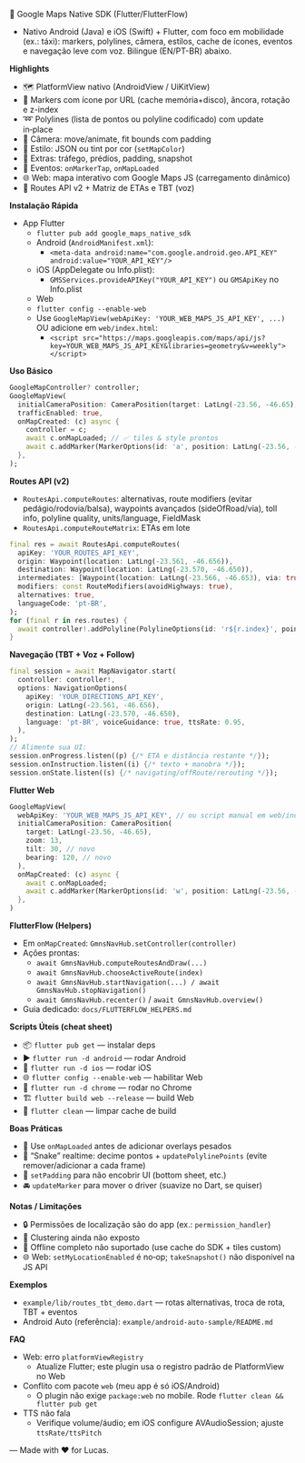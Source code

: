 🚀 Google Maps Native SDK (Flutter/FlutterFlow)

- Nativo Android (Java) e iOS (Swift) + Flutter, com foco em mobilidade (ex.: táxi): markers, polylines, câmera, estilos, cache de ícones, eventos e navegação leve com voz. Bilingue (EN/PT-BR) abaixo.

**Highlights**
- 🗺️ PlatformView nativo (AndroidView / UiKitView)
- 📍 Markers com ícone por URL (cache memória+disco), âncora, rotação e z-index
- ➿ Polylines (lista de pontos ou polyline codificado) com update in‑place
- 🎥 Câmera: move/animate, fit bounds com padding
- 🎨 Estilo: JSON ou tint por cor (`setMapColor`)
- 🚦 Extras: tráfego, prédios, padding, snapshot
- 🧭 Eventos: `onMarkerTap`, `onMapLoaded`
- 🌐 Web: mapa interativo com Google Maps JS (carregamento dinâmico)
- 🧠 Routes API v2 + Matriz de ETAs e TBT (voz)

**Instalação Rápida**
- App Flutter
  - `flutter pub add google_maps_native_sdk`
  - Android (`AndroidManifest.xml`):
    - `<meta-data android:name="com.google.android.geo.API_KEY" android:value="YOUR_API_KEY"/>`
  - iOS (AppDelegate ou Info.plist):
    - `GMSServices.provideAPIKey("YOUR_API_KEY")` ou `GMSApiKey` no Info.plist
  - Web
  - `flutter config --enable-web`
  - Use `GoogleMapView(webApiKey: 'YOUR_WEB_MAPS_JS_API_KEY', ...)` OU adicione em `web/index.html`:
    - `<script src="https://maps.googleapis.com/maps/api/js?key=YOUR_WEB_MAPS_JS_API_KEY&libraries=geometry&v=weekly"></script>`

**Uso Básico**
```dart
GoogleMapController? controller;
GoogleMapView(
  initialCameraPosition: CameraPosition(target: LatLng(-23.56, -46.65), zoom: 13),
  trafficEnabled: true,
  onMapCreated: (c) async {
    controller = c;
    await c.onMapLoaded; // ✅ tiles & style prontos
    await c.addMarker(MarkerOptions(id: 'a', position: LatLng(-23.56, -46.65), title: 'Hello'));
  },
);
```

**Routes API (v2)**
- `RoutesApi.computeRoutes`: alternativas, route modifiers (evitar pedágio/rodovia/balsa), waypoints avançados (sideOfRoad/via), toll info, polyline quality, units/language, FieldMask
- `RoutesApi.computeRouteMatrix`: ETAs em lote
```dart
final res = await RoutesApi.computeRoutes(
  apiKey: 'YOUR_ROUTES_API_KEY',
  origin: Waypoint(location: LatLng(-23.561, -46.656)),
  destination: Waypoint(location: LatLng(-23.570, -46.650)),
  intermediates: [Waypoint(location: LatLng(-23.566, -46.653), via: true, sideOfRoad: true)],
  modifiers: const RouteModifiers(avoidHighways: true),
  alternatives: true,
  languageCode: 'pt-BR',
);
for (final r in res.routes) {
  await controller!.addPolyline(PolylineOptions(id: 'r${r.index}', points: r.points, color: const Color(0xFF1976D2)));
}
```

**Navegação (TBT + Voz + Follow)**
```dart
final session = await MapNavigator.start(
  controller: controller!,
  options: NavigationOptions(
    apiKey: 'YOUR_DIRECTIONS_API_KEY',
    origin: LatLng(-23.561, -46.656),
    destination: LatLng(-23.570, -46.650),
    language: 'pt-BR', voiceGuidance: true, ttsRate: 0.95,
  ),
);
// Alimente sua UI:
session.onProgress.listen((p) {/* ETA e distância restante */});
session.onInstruction.listen((i) {/* texto + manobra */});
session.onState.listen((s) {/* navigating/offRoute/rerouting */});
```

**Flutter Web**
```dart
GoogleMapView(
  webApiKey: 'YOUR_WEB_MAPS_JS_API_KEY', // ou script manual em web/index.html
  initialCameraPosition: CameraPosition(
    target: LatLng(-23.56, -46.65),
    zoom: 13,
    tilt: 30, // novo
    bearing: 120, // novo
  ),
  onMapCreated: (c) async {
    await c.onMapLoaded;
    await c.addMarker(MarkerOptions(id: 'w', position: LatLng(-23.56, -46.65)));
  },
)
```

**FlutterFlow (Helpers)**
- Em `onMapCreated`: `GmnsNavHub.setController(controller)`
- Ações prontas:
  - `await GmnsNavHub.computeRoutesAndDraw(...)`
  - `await GmnsNavHub.chooseActiveRoute(index)`
  - `await GmnsNavHub.startNavigation(...) / await GmnsNavHub.stopNavigation()`
  - `await GmnsNavHub.recenter()` / `await GmnsNavHub.overview()`
- Guia dedicado: `docs/FLUTTERFLOW_HELPERS.md`

**Scripts Úteis (cheat sheet)**
- 📦 `flutter pub get` — instalar deps
- ▶️ `flutter run -d android` — rodar Android
- 🍎 `flutter run -d ios` — rodar iOS
- 🌐 `flutter config --enable-web` — habilitar Web
- 🧪 `flutter run -d chrome` — rodar no Chrome
- 🏗️ `flutter build web --release` — build Web
- 🧹 `flutter clean` — limpar cache de build

**Boas Práticas**
- 🔋 Use `onMapLoaded` antes de adicionar overlays pesados
- 🐍 “Snake” realtime: decime pontos + `updatePolylinePoints` (evite remover/adicionar a cada frame)
- 🧱 `setPadding` para não encobrir UI (bottom sheet, etc.)
- 🚘 `updateMarker` para mover o driver (suavize no Dart, se quiser)

**Notas / Limitações**
- 🔒 Permissões de localização são do app (ex.: `permission_handler`)
- 🧩 Clustering ainda não exposto
- 📡 Offline completo não suportado (use cache do SDK + tiles custom)
- 🌐 Web: `setMyLocationEnabled` é no‑op; `takeSnapshot()` não disponível na JS API

**Exemplos**
- `example/lib/routes_tbt_demo.dart` — rotas alternativas, troca de rota, TBT + eventos
- Android Auto (referência): `example/android-auto-sample/README.md`

**FAQ**
- Web: erro `platformViewRegistry`
  - Atualize Flutter; este plugin usa o registro padrão de PlatformView no Web
- Conflito com pacote `web` (meu app é só iOS/Android)
  - O plugin não exige `package:web` no mobile. Rode `flutter clean && flutter pub get`
- TTS não fala
  - Verifique volume/áudio; em iOS configure AVAudioSession; ajuste `ttsRate/ttsPitch`

—
Made with ❤️ for Lucas.
